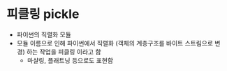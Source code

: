 # 피클링 pickle

- 파이썬의 직렬화 모듈
- 모듈 이름으로 인해 파이썬에서 직렬화 (객체의 계층구조를 바이트 스트림으로 변경) 하는 작업을 피클링 이라고 함
  - 마샬링, 플래트닝 등으로도 표현함